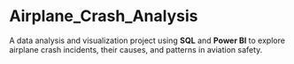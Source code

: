 # Airplane_Crash_Analysis
A data analysis and visualization project using **SQL** and **Power BI** to explore airplane crash incidents, their causes, and patterns in aviation safety.  
